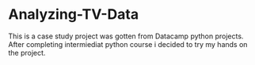 # Analyzing-TV-Data
This is a case study project was gotten from Datacamp python projects. After completing intermiediat python course i decided to try my hands on the project.

